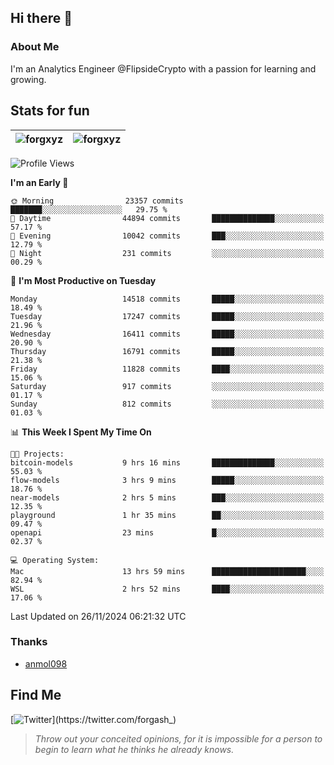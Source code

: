 ## Hi there 👋

### About Me

I'm an Analytics Engineer @FlipsideCrypto with a passion for learning and growing.
  
## Stats for fun

| <img align="center" src="https://github-readme-streak-stats.herokuapp.com/?user=forgxyz&theme=tokyonight" alt="forgxyz" /> | <img align="center" src="https://github-readme-stats.vercel.app/api?username=forgxyz&theme=tokyonight&show_icons=true" alt="forgxyz" /> |
| ------------- |------------- |


<!--START_SECTION:waka-->
![Profile Views](http://img.shields.io/badge/Profile%20Views-0-blue)

**I'm an Early 🐤** 

```text
🌞 Morning                23357 commits       ███████░░░░░░░░░░░░░░░░░░   29.75 % 
🌆 Daytime                44894 commits       ██████████████░░░░░░░░░░░   57.17 % 
🌃 Evening                10042 commits       ███░░░░░░░░░░░░░░░░░░░░░░   12.79 % 
🌙 Night                  231 commits         ░░░░░░░░░░░░░░░░░░░░░░░░░   00.29 % 
```
📅 **I'm Most Productive on Tuesday** 

```text
Monday                   14518 commits       █████░░░░░░░░░░░░░░░░░░░░   18.49 % 
Tuesday                  17247 commits       █████░░░░░░░░░░░░░░░░░░░░   21.96 % 
Wednesday                16411 commits       █████░░░░░░░░░░░░░░░░░░░░   20.90 % 
Thursday                 16791 commits       █████░░░░░░░░░░░░░░░░░░░░   21.38 % 
Friday                   11828 commits       ████░░░░░░░░░░░░░░░░░░░░░   15.06 % 
Saturday                 917 commits         ░░░░░░░░░░░░░░░░░░░░░░░░░   01.17 % 
Sunday                   812 commits         ░░░░░░░░░░░░░░░░░░░░░░░░░   01.03 % 
```


📊 **This Week I Spent My Time On** 

```text
🐱‍💻 Projects: 
bitcoin-models           9 hrs 16 mins       ██████████████░░░░░░░░░░░   55.03 % 
flow-models              3 hrs 9 mins        █████░░░░░░░░░░░░░░░░░░░░   18.76 % 
near-models              2 hrs 5 mins        ███░░░░░░░░░░░░░░░░░░░░░░   12.35 % 
playground               1 hr 35 mins        ██░░░░░░░░░░░░░░░░░░░░░░░   09.47 % 
openapi                  23 mins             █░░░░░░░░░░░░░░░░░░░░░░░░   02.37 % 

💻 Operating System: 
Mac                      13 hrs 59 mins      █████████████████████░░░░   82.94 % 
WSL                      2 hrs 52 mins       ████░░░░░░░░░░░░░░░░░░░░░   17.06 % 
```


 Last Updated on 26/11/2024 06:21:32 UTC
<!--END_SECTION:waka-->

### Thanks
 - [anmol098](https://github.com/anmol098/waka-readme-stats/)
  
## Find Me
[![Twitter](https://img.shields.io/twitter/url/https/twitter.com/forgash_.svg?style=social&label=Follow%20%40forgash_)](https://twitter.com/forgash_)


> *Throw out your conceited opinions, for it is impossible for a person to begin to learn what he thinks he already knows.* 
